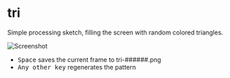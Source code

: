 # tri

Simple processing sketch, filling the screen with random colored triangles.

![Screenshot](https://raw.githubusercontent.com/madc/processing-misc/master/tri/tri-tri-000008.png)

- <kbd>Space</kbd> saves the current frame to tri-######.png
- <kbd>Any other key</kbd> regenerates the pattern